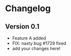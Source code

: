 # Changelog


## Version 0.1

- Feature A added
- FIX: nasty bug #1729 fixed
- add your changes here!
